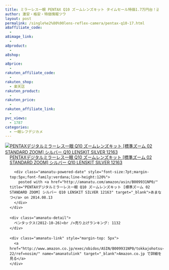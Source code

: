 ```yaml
---
title: ミラーレス一眼 PENTAX Q10 ズームレンズキット タイムセール特価1.7万円台！送料無料！
author: 激安・格安・特価情報ツウ
layout: post
permalink: /single%e2%80%90lens-reflex-camera/pentax-q10-17.html
a8affiliate_code:
  - 
a8image_link:
  - 
a8product:
  - 
a8shop:
  - 
a8price:
  - 
rakuten_affiliate_code:
  - 
rakuten_shop:
  - 楽天店
rakuten_product:
  - 
rakuten_price:
  - 
rakuten_affiliate_link:
  - 
pvc_views:
  - 1787
categories:
  - 一眼レフデジカメ
---
```

<div class="amanatu-box" style="margin-bottom:0px;">
  <div class="amanatu-image" style="float:left;">
    <a href="http://www.amazon.co.jp/exec/obidos/ASIN/B009931NP0/tokkajohotsu-22/ref=nosim/" name="amanatulink" target="_blank"><img src="http://i1.wp.com/ecx.images-amazon.com/images/I/51hLuVD8b%2BL._SL160_.jpg?w=546" alt="PENTAXデジタルミラーレス一眼 Q10 ズームレンズキット [標準ズーム 02 STANDARD ZOOM] シルバー Q10 LENSKIT SILVER 12163" style="border: none;" data-recalc-dims="1" /></a>
  </div>
  
  <div class="amanatu-info" style="float:left;margin-left:15px;line-height:120%">
    <div class="amanatu-name" style="margin-bottom:10px;line-height:120%">
      <a href="http://www.amazon.co.jp/exec/obidos/ASIN/B009931NP0/tokkajohotsu-22/ref=nosim/" name="amanatulink" target="_blank">PENTAXデジタルミラーレス一眼 Q10 ズームレンズキット [標準ズーム 02 STANDARD ZOOM] シルバー Q10 LENSKIT SILVER 12163</a> 
      
      <div class="amanatu-powered-date" style="font-size:7pt;margin-top:5px;font-family:verdana;line-height:120%">
        posted with <a href="http://amanatu.com/amazon/asin/B009931NP0/" title="PENTAXデジタルミラーレス一眼 Q10 ズームレンズキット [標準ズーム 02 STANDARD ZOOM] シルバー Q10 LENSKIT SILVER 12163" target="_blank">あまなつ</a> on 2014.08.13
      </div>
    </div>
    
    <div class="amanatu-detail">
      ペンタックス(2012-10-26)<br />売り上げランキング: 1132
    </div>
    
    <div class="amanatu-link" style="margin-top: 5px">
      <a href="http://www.amazon.co.jp/exec/obidos/ASIN/B009931NP0/tokkajohotsu-22/ref=nosim/" name="amanatulink" target="_blank">Amazon.co.jp で詳細を見る</a>
    </div>
  </div>
  
  <div class="amanatu-footer" style="clear: left">
  </div>
</div>